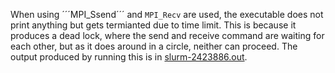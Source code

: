 When using ´´´MPI_Ssend´´´ and ```MPI_Recv``` are used, the executable does not print anything but gets termianted
due to time limit. This is because it produces a dead lock, where the send and receive command are waiting for each other, but as it does around in a circle, neither can proceed. The output produced by running this is in [slurm-2423886.out]('slurm-2423886.out').


